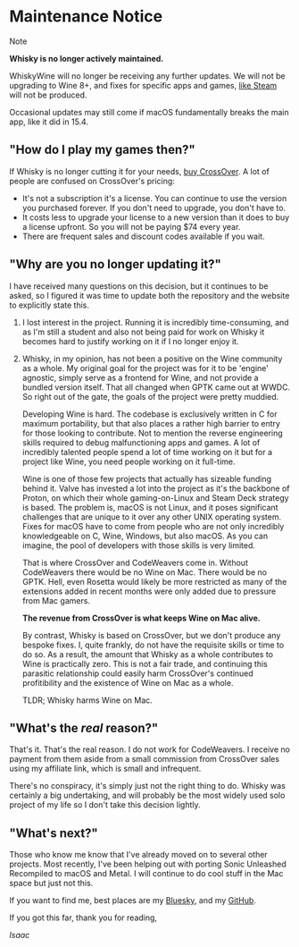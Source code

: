 # Maintenance Notice

> [!NOTE]
> **Whisky is no longer actively maintained.**

WhiskyWine will no longer be receiving any further updates. We will not be upgrading
to Wine 8+, and fixes for specific apps and games, [like Steam](./steam.md) will not be produced.

Occasional updates may still come if macOS fundamentally breaks the main app, like it did in 15.4.

## "How do I play my games then?"

If Whisky is no longer cutting it for your needs, [buy CrossOver](https://www.codeweavers.com/store?ad=1010).
A lot of people are confused on CrossOver's pricing:

- It's not a subscription it's a license. You can continue to use the version you purchased forever. If you don't need to upgrade, you don't have to.
- It costs less to upgrade your license to a new version than it does to buy a license upfront. So you will not be paying $74 every year.
- There are frequent sales and discount codes available if you wait.

## "Why are you no longer updating it?"

I have received many questions on this decision, but it continues to be asked, so I figured it was
time to update both the repository and the website to explicitly state this.

1. I lost interest in the project. Running it is incredibly time-consuming, and as I'm still a student
and also not being paid for work on Whisky it becomes hard to justify working on it if I no longer enjoy it.

2. Whisky, in my opinion, has not been a positive on the Wine community as a whole. My original
goal for the project was for it to be 'engine' agnostic, simply serve as a frontend for Wine, and not provide a bundled
version itself. That all changed when GPTK came out at WWDC. So right out of the gate, the goals of the project
were pretty muddied.

    Developing Wine is hard. The codebase is exclusively written in C for maximum portability, but that also
places a rather high barrier to entry for those looking to contribute. Not to mention the reverse engineering
skills required to debug malfunctioning apps and games. A lot of incredibly talented people spend a lot of time
working on it but for a project like Wine, you need people working on it full-time.

    Wine is one of those few projects that actually has sizeable funding behind it. Valve has invested a lot into 
the project as it's the backbone of Proton, on which their whole gaming-on-Linux and Steam Deck strategy is based.
The problem is, macOS is not Linux, and it poses significant challenges that are unique to it over any other UNIX
operating system. Fixes for macOS have to come from people who are not only incredibly knowledgeable on C, Wine, Windows,
but also macOS. As you can imagine, the pool of developers with those skills is very limited.

    That is where CrossOver and CodeWeavers come in. Without CodeWeavers there would be no Wine on Mac. There would be
no GPTK. Hell, even Rosetta would likely be more restricted as many of the extensions added in recent months
were only added due to pressure from Mac gamers.

    **The revenue from CrossOver is what keeps Wine on Mac alive.**

    By contrast, Whisky is based on CrossOver, but we don't produce any bespoke fixes. I, quite frankly, do not have
the requisite skills or time to do so. As a result, the amount that Whisky as a whole contributes to Wine is practically zero.
This is not a fair trade, and continuing this parasitic relationship could easily harm CrossOver's continued
profitibility and the existence of Wine on Mac as a whole.

    TLDR; Whisky harms Wine on Mac.

## "What's the *real* reason?"

That's it. That's the real reason. I do not work for CodeWeavers. I receive no payment from them aside
from a small commission from CrossOver sales using my affiliate link, which is small and infrequent.

There's no conspiracy, it's simply just not the right thing to do. Whisky was certainly a big undertaking,
and will probably be the most widely used solo project of my life so I don't take this decision lightly.

## "What's next?"

Those who know me know that I've already moved on to several other projects. Most recently, I've been helping out
with porting Sonic Unleashed Recompiled to macOS and Metal. I will continue to do cool stuff in the Mac space
but just not this.

If you want to find me, best places are my [Bluesky](https://bsky.app/profile/isaacmarovitz.com), and my [GitHub](https://github.com/IsaacMarovitz).

If you got this far, thank you for reading,

*Isaac*